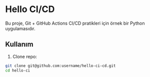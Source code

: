# Hello CI/CD

Bu proje, Git + GitHub Actions CI/CD pratikleri için örnek bir Python uygulamasıdır.

## Kullanım

1. Clone repo:
```bash
git clone git@github.com:username/hello-ci-cd.git
cd hello-ci

